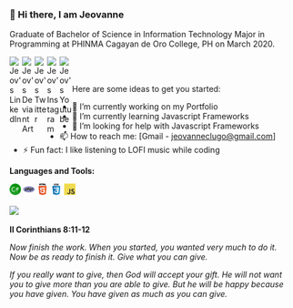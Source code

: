 ### 👋 Hi there, I am Jeovanne

 Graduate of Bachelor of Science in Information Technology Major in Programming at PHINMA Cagayan de Oro College, PH on March 2020.
<!--
**jeovDev/jeovDev** is a ✨ _special_ ✨ repository because its `README.md` (this file) appears on your GitHub profile.
-->

<a href="https://www.linkedin.com/in/jeovannelugo/">
  <img align="left" alt="Jeov's LinkedIn" width="22px" src="https://cdn.jsdelivr.net/npm/simple-icons@v3/icons/linkedin.svg" />
</a>

<a href="https://www.deviantart.com/lugzter">
  <img align="left" alt="Jeov's DeviantArt" width="22px" src="https://cdn.jsdelivr.net/npm/simple-icons@v3/icons/deviantart.svg" />
</a>

<a href="https://twitter.com/jeov_vanne">
  <img align="left" alt="Jeov's Twitter" width="22px" src="https://cdn.jsdelivr.net/npm/simple-icons@v3/icons/twitter.svg" />
</a>

<a href="https://www.instagram.com/__jeov_vanne__/">
  <img align="left" alt="Jeov's Instagram" width="22px" src="https://cdn.jsdelivr.net/npm/simple-icons@v3/icons/instagram.svg" />
</a>

<a href="https://www.youtube.com/channel/UCg25rWkbFuA2-s8RJIwnCrw?view_as=subscriber">
  <img align="left" alt="Jeov's Youtube" width="22px" src="https://cdn.jsdelivr.net/npm/simple-icons@v3/icons/youtube.svg" />
</a>

<br/>
<br/>

Here are some ideas to get you started:

- 🔭 I’m currently working on my Portfolio
- 🌱 I’m currently learning Javascript Frameworks
- 🤔 I’m looking for help with Javascript Frameworks
- 📫 How to reach me: [Gmail - jeovanneclugo@gmail.com] 
- ⚡ Fun fact:  I like listening to LOFI music while coding

**Languages and Tools:**  

<code><img height="20" src="https://raw.githubusercontent.com/github/explore/80688e429a7d4ef2fca1e82350fe8e3517d3494d/topics/csharp/csharp.png"></code>
<code><img height="20" src="https://raw.githubusercontent.com/github/explore/80688e429a7d4ef2fca1e82350fe8e3517d3494d/topics/php/php.png"></code>
<code><img height="20" src="https://raw.githubusercontent.com/github/explore/80688e429a7d4ef2fca1e82350fe8e3517d3494d/topics/html/html.png"></code>
<code><img height="20" src="https://raw.githubusercontent.com/github/explore/80688e429a7d4ef2fca1e82350fe8e3517d3494d/topics/css/css.png"></code>
<code><img height="20" src="https://raw.githubusercontent.com/github/explore/80688e429a7d4ef2fca1e82350fe8e3517d3494d/topics/javascript/javascript.png"></code>


<a href="https://github.com/jeovdev">
  <img align="center" src="https://github-readme-stats.vercel.app/api/top-langs/?username=jeovdev&theme=light&hide_langs_below=1" />
</a>
<br/>

<br/>
<b>II Corinthians 8:11-12</b>

<i> Now finish the work. When you started, you wanted very much to do it. Now be as ready to finish it. Give what you can give.

If you really want to give, then God will accept your gift. He will not want you to give more than you are able to give. But he will be happy because you have given. You have given as much as you can give. </i>


